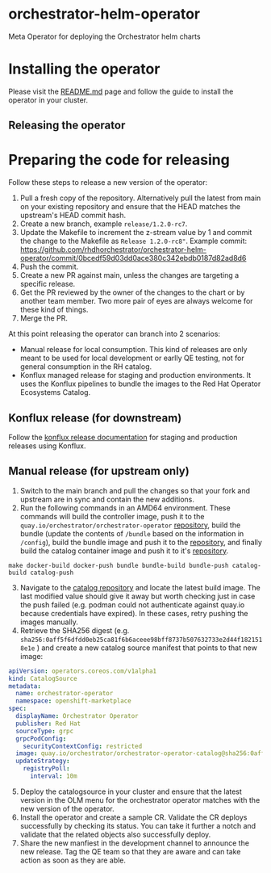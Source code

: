 # orchestrator-helm-operator
Meta Operator for deploying the Orchestrator helm charts

# Installing the operator
Please visit the [README.md](https://github.com/rhdhorchestrator/orchestrator-helm-operator/blob/main/docs/README.md) page and follow the guide to install the operator in your cluster.

## Releasing the operator

# Preparing the code for releasing

Follow these steps to release a new version of the operator:

1. Pull a fresh copy of the repository. Alternatively pull the latest from main on your existing repository and ensure that the HEAD matches the upstream's HEAD commit hash.
1. Create a new branch, example `release/1.2.0-rc7`.
1. Update the Makefile to increment the z-stream value by 1 and commit the change to the Makefile as `Release 1.2.0-rc8"`. Example commit: https://github.com/rhdhorchestrator/orchestrator-helm-operator/commit/0bcedf59d03dd0ace380c342ebdb0187d82ad8d6
1. Push the commit.
1. Create a new PR against main, unless the changes are targeting a specific release.
1. Get the PR reviewed by the owner of the changes to the chart or by another team member. Two more pair of eyes are always welcome for these kind of things.
1. Merge the PR.

At this point releasing the operator can branch into 2 scenarios:
* Manual release for local consumption. This kind of releases are only meant to be used for local development or earlly QE testing, not for general consumption in the RH catalog.
* Konflux managed release for staging and production environments. It uses the Konflux pipelines to bundle the images to the Red Hat Operator Ecosystems Catalog.

## Konflux release (for downstream)

Follow the [konflux release documentation](docs/konflux/release_operator_with_konflux.md) for staging and production releases using Konflux.

## Manual release (for upstream only)
1. Switch to the main branch and pull the changes so that your fork and upstream are in sync and contain the new additions.
1. Run the following commands in an AMD64 environment.	These commands will build the controller image, push it to the `quay.io/orchestrator/orchestrator-operator` [repository](https://quay.io/repository/orchestrator/orchestrator-operator?tab=tags), build the bundle (update the contents of `/bundle` based on the information in `/config`), build the bundle image and push it to the [repository](https://quay.io/repository/orchestrator/orchestrator-operator-bundle?tab=tags), and finally build the catalog container image and push it to it's [repository](https://quay.io/repository/orchestrator/orchestrator-operator-catalog?tab=tags).
```shell
make docker-build docker-push bundle bundle-build bundle-push catalog-build catalog-push
```

3. Navigate to the [catalog repository](https://quay.io/repository/orchestrator/orchestrator-operator-catalog?tab=tags) and locate the latest build image. The last modified value should give it away but worth checking just in case the push failed (e.g. podman could not authenticate against quay.io because credentials have expired). In these cases, retry pushing the images manually.
3. Retrieve the SHA256 digest (e.g. `sha256:0aff5f6dfdd0eb25ca81f6b6aceee98bff8737b507632733e2d44f1821518e1e` ) and create a new catalog source manifest that points to that new image:
```yaml
apiVersion: operators.coreos.com/v1alpha1
kind: CatalogSource
metadata:
  name: orchestrator-operator
  namespace: openshift-marketplace
spec:
  displayName: Orchestrator Operator
  publisher: Red Hat
  sourceType: grpc
  grpcPodConfig:
    securityContextConfig: restricted
  image: quay.io/orchestrator/orchestrator-operator-catalog@sha256:0aff5f6dfdd0eb25ca81f6b6aceee98bff8737b507632733e2d44f1821518e1e
  updateStrategy:
    registryPoll:
      interval: 10m
```
5. Deploy the catalogsource in your cluster and ensure that the latest version in the OLM menu for the orchestrator operator matches with the new version of the operator.
5. Install the operator and create a sample CR. Validate the CR deploys successfully by checking its status. You can take it further a notch and validate that the related objects also successfully deploy.
5. Share the new manfiest in the development channel to announce the new release. Tag the QE team so that they are aware and can take action as soon as they are able.
